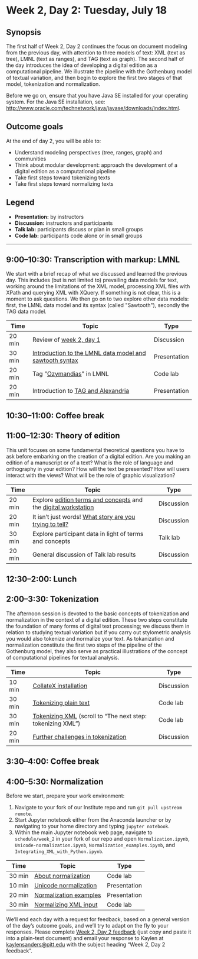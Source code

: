 # Week 2, Day 2: Tuesday, July 18
## Synopsis

The first half of Week 2, Day 2 continues the focus on document modeling from the previous day, with attention to three models of text: XML (text as tree), LMNL (text as ranges), and TAG (text as graph). The second half of the day introduces the idea of developing a digital edition as a computational pipeline. We illustrate the pipeline with the Gothenburg model of textual variation, and then begin to explore the first two stages of that model, tokenization and normalization. 

Before we go on, ensure that you have Java SE installed for your operating system. For the Java SE installation, see: 
<http://www.oracle.com/technetwork/java/javase/downloads/index.html>.

## Outcome goals

At the end of day 2, you will be able to: 

* Understand modeling perspectives (tree, ranges, graph) and communities
* Think about modular development: approach the development of a digital edition as a computational pipeline
* Take first steps toward tokenizing texts
* Take first steps toward normalizing texts


## Legend

* **Presentation:** by instructors
* **Discussion:** instructors and participants
* **Talk lab:** participants discuss or plan in small groups
* **Code lab:** participants code alone or in small groups

* * *

## 9:00–10:30: Transcription with markup: LMNL

We start with a brief recap of what we discussed and learned the previous day. This includes (but is not limited to) prevailing data models for text, working around the limitations of the XML model, processing XML files with XPath and querying XML with XQuery. If something is not clear, this is a moment to ask questions. We then go on to two explore other data models: first, the LMNL data model and its syntax (called "Sawtooth"), secondly the TAG data model.

Time | Topic | Type
---- | ---- | ---- 
20 min | Review of [week 2, day 1](week_2_day_1_plan.md) | Discussion
30 min | [Introduction to the LMNL data model and sawtooth syntax](lmnl_syntax.md) | Presentation
20 min | Tag "[Ozymandias](ozymandias.txt)" in LMNL | Code lab
20 min | Introduction to [TAG and Alexandria](tag.md) | Presentation

<!--- 15 min | [Alexandria installation](../week_3/alexandria.md) | Code lab -->
<!--- 15 min | [Visualization of LMNL in Alexandria](lmnl_alexandria.md) | Code lab -->
<!--- NOTE: In view of the ongoing developments on the TAG datamodel, its syntax, and Alexandria we considered it undesirable to include the units about Alexandria's installation and LMNL in Alexandria: it would confuse future users and force us to keep alive Alexandria's support for LMNL (EB 20180716) -->

## 10:30–11:00: Coffee break

## 11:00–12:30: Theory of edition

This unit focuses on some fundamental theoretical questions you have to ask before embarking on the creation of a digital edition. Are you making an edition of a manuscript or of a text? What is the role of language and orthography in your edition? How will the text be presented? How will users interact with the views? What will be the role of graphic visualization?

Time | Topic | Type
---- | ---- | ---- 
20 min | Explore [edition terms and concepts](edition_terms_and_concepts.md) and the [digital workstation](../week_3/digital_workstation.md) | Discussion
20 min | It isn’t just words! [What story are you trying to tell?](sample_visualizations.md) | Discussion
30 min | Explore participant data in light of terms and concepts | Talk lab
20 min | General discussion of Talk lab results | Discussion

## 12:30–2:00: Lunch

## 2:00–3:30: Tokenization

The afternoon session is devoted to the basic concepts of tokenization and normalization in the context of a digital edition. These two steps constitute the foundation of many forms of digital text processing; we discuss them in relation to studying textual variation but if you carry out stylometric analysis you would also tokenize and normalize your text. As tokanization and normalization constitute the first two steps of the pipeline of the Gothenburg model, they also serve as practical illustrations of the concept of computational pipelines for textual analysis.

Time | Topic | Type
---- | ---- | ---- 
10 min | [CollateX installation](https://github.com/Pittsburgh-NEH-Institute/Institute-Materials-2017/blob/master/schedule/week_2/collatex_installation.ipynb) | Discussion
30 min | [Tokenizing plain text](https://github.com/Pittsburgh-NEH-Institute/Institute-Materials-2017/blob/master/schedule/week_2/Tokenization.ipynb) | Code lab
30 min | [Tokenizing XML](https://github.com/Pittsburgh-NEH-Institute/Institute-Materials-2017/blob/master/schedule/week_2/Tokenization.ipynb) (scroll to “The next step: tokenizing XML”) | Code lab
20 min | [Further challenges in tokenization](tokenization.md) | Discussion

## 3:30–4:00: Coffee break

## 4:00–5:30: Normalization

Before we start, prepare your work environment: 

1. Navigate to your fork of our Institute repo and run `git pull upstream remote`. 
2. Start Jupyter notebook either from the Anaconda launcher or by navigating to your home directory and typing `jupyter notebook`. 
3. Within the main Jupyter notebook web page, navigate to `schedule/week_2` in your fork of our repo and open `Normalization.ipynb`, `Unicode-normalization.ipynb`, `Normalization_examples.ipynb`, and `Integrating_XML_with_Python.ipynb`.

Time | Topic | Type
---- | ---- | ---- 
30 min | [About normalization](https://github.com/Pittsburgh-NEH-Institute/Institute-Materials-2017/blob/master/schedule/week_2/Normalization.ipynb) | Code lab
10 min | [Unicode normalization](https://github.com/Pittsburgh-NEH-Institute/Institute-Materials-2017/blob/master/schedule/week_2/Unicode_normalization.ipynb) | Presentation
20 min | [Normalization examples](https://github.com/Pittsburgh-NEH-Institute/Institute-Materials-2017/blob/master/schedule/week_2/Normalization.ipynb) | Presentation
30 min | [Normalizing XML input](https://github.com/Pittsburgh-NEH-Institute/Institute-Materials-2017/blob/master/schedule/week_2/Integrating_XML_with_Python.ipynb) | Code lab

We’ll end each day with a request for feedback, based on a general version of the day’s outcome goals, and we’ll try to adapt on the fly to your responses. Please complete [Week 2, Day 2 feedback](week_2_day_2_feedback.md) (just copy and paste it into a plain-text document) and email your response to Kaylen at [kaylensanders@pitt.edu](mailto:kaylensanders@pitt.edu) with the subject heading “Week 2, Day 2 feedback”.